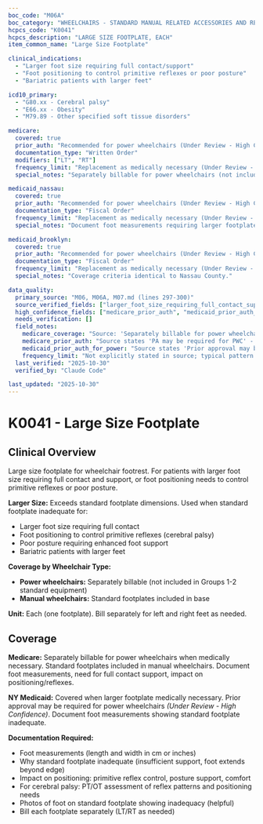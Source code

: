 ```yaml
---
boc_code: "M06A"
boc_category: "WHEELCHAIRS - STANDARD MANUAL RELATED ACCESSORIES AND REPAIRS"
hcpcs_code: "K0041"
hcpcs_description: "LARGE SIZE FOOTPLATE, EACH"
item_common_name: "Large Size Footplate"

clinical_indications:
  - "Larger foot size requiring full contact/support"
  - "Foot positioning to control primitive reflexes or poor posture"
  - "Bariatric patients with larger feet"

icd10_primary:
  - "G80.xx - Cerebral palsy"
  - "E66.xx - Obesity"
  - "M79.89 - Other specified soft tissue disorders"

medicare:
  covered: true
  prior_auth: "Recommended for power wheelchairs (Under Review - High Confidence)"
  documentation_type: "Written Order"
  modifiers: ["LT", "RT"]
  frequency_limit: "Replacement as medically necessary (Under Review - High Confidence)"
  special_notes: "Separately billable for power wheelchairs (not included Groups 1-2). Standard footplates included in manual. Document foot measurements, need for full contact, impact on positioning/reflexes. Each footplate billed separately."

medicaid_nassau:
  covered: true
  prior_auth: "Recommended for power wheelchairs (Under Review - High Confidence)"
  documentation_type: "Fiscal Order"
  frequency_limit: "Replacement as medically necessary (Under Review - High Confidence)"
  special_notes: "Document foot measurements requiring larger footplate. Prior approval may be required for power wheelchairs."

medicaid_brooklyn:
  covered: true
  prior_auth: "Recommended for power wheelchairs (Under Review - High Confidence)"
  documentation_type: "Fiscal Order"
  frequency_limit: "Replacement as medically necessary (Under Review - High Confidence)"
  special_notes: "Coverage criteria identical to Nassau County."

data_quality:
  primary_source: "M06, M06A, M07.md (lines 297-300)"
  source_verified_fields: ["larger_foot_size_requiring_full_contact_support", "foot_positioning_to_control_primitive_reflexes", "separately_billable_for_power_wheelchairs_not_groups_1_2", "standard_footplates_included_in_manual", "each_footplate_billed_separately"]
  high_confidence_fields: ["medicare_prior_auth", "medicaid_prior_auth_for_power", "frequency_limit"]
  needs_verification: []
  field_notes:
    medicare_coverage: "Source: 'Separately billable for power wheelchairs (not included Groups 1-2); standard footplates included in manual; document foot measurements, need for full contact, impact on positioning/reflexes; PA may be required for PWC; each footplate billed separately.' Coverage criteria explicitly stated."
    medicare_prior_auth: "Source states 'PA may be required for PWC' - inferred that prior authorization likely needed for power wheelchair applications. Marked high confidence based on power wheelchair accessory PA patterns."
    medicaid_prior_auth_for_power: "Source states 'Prior approval may be required for power wheelchairs' - inferred PA needed for power wheelchair applications. High confidence based on typical pattern for non-standard accessories."
    frequency_limit: "Not explicitly stated in source; typical pattern for replacement accessories is 'as medically necessary' after warranty period. Inferred from standard DME replacement patterns."
  last_verified: "2025-10-30"
  verified_by: "Claude Code"

last_updated: "2025-10-30"
---
```


# K0041 - Large Size Footplate

## Clinical Overview

Large size footplate for wheelchair footrest. For patients with larger foot size requiring full contact and support, or foot positioning needs to control primitive reflexes or poor posture.

**Larger Size:** Exceeds standard footplate dimensions. Used when standard footplate inadequate for:
- Larger foot size requiring full contact
- Foot positioning to control primitive reflexes (cerebral palsy)
- Poor posture requiring enhanced foot support
- Bariatric patients with larger feet

**Coverage by Wheelchair Type:**
- **Power wheelchairs:** Separately billable (not included in Groups 1-2 standard equipment)
- **Manual wheelchairs:** Standard footplates included in base

**Unit:** Each (one footplate). Bill separately for left and right feet as needed.

## Coverage

**Medicare:** Separately billable for power wheelchairs when medically necessary. Standard footplates included in manual wheelchairs. Document foot measurements, need for full contact support, impact on positioning/reflexes.

**NY Medicaid:** Covered when larger footplate medically necessary. Prior approval may be required for power wheelchairs *(Under Review - High Confidence)*. Document foot measurements showing standard footplate inadequate.

**Documentation Required:**
- Foot measurements (length and width in cm or inches)
- Why standard footplate inadequate (insufficient support, foot extends beyond edge)
- Impact on positioning: primitive reflex control, posture support, comfort
- For cerebral palsy: PT/OT assessment of reflex patterns and positioning needs
- Photos of foot on standard footplate showing inadequacy (helpful)
- Bill each footplate separately (LT/RT as needed)
